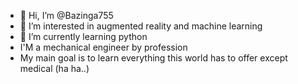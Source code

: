 - 👋 Hi, I’m @Bazinga755
- 👀 I’m interested in augmented reality and machine learning
- 🌱 I’m currently learning python
- I'M a mechanical engineer by profession
- My main goal is to learn everything this world has to offer except medical (ha ha..)

<!---
Bazinga755/Bazinga755 is a ✨ special ✨ repository because its `README.md` (this file) appears on your GitHub profile.
You can click the Preview link to take a look at your changes.
--->
